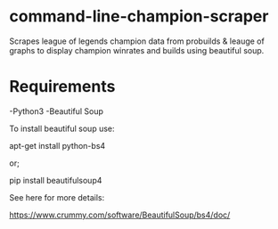 # command-line-champion-scraper
Scrapes league of legends champion data from probuilds &amp; leauge of graphs to display champion winrates and builds using beautiful soup.

# Requirements
-Python3
-Beautiful Soup

To install beautiful soup use:

apt-get install python-bs4

or;

pip install beautifulsoup4

See here for more details:

https://www.crummy.com/software/BeautifulSoup/bs4/doc/
